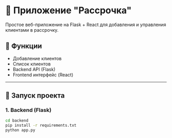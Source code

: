# 📄 Приложение "Рассрочка"

Простое веб-приложение на Flask + React для добавления и управления клиентами в рассрочку.

## 🔧 Функции
- Добавление клиентов
- Список клиентов
- Backend API (Flask)
- Frontend интерфейс (React)

---

## 🚀 Запуск проекта

### 1. Backend (Flask)

```bash
cd backend
pip install -r requirements.txt
python app.py
